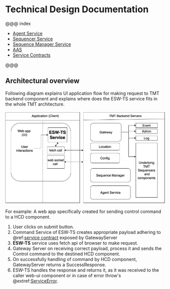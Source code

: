 # Technical Design Documentation

@@@ index
 - [Agent Service](../services/agent-service.md)
 - [Sequencer Service](../technical/sequencer-service.md)
 - [Sequence Manager Service](../services/sequence-manager-service.md)
 - [AAS](csw-aas-js.md)
 - [Service Contracts](../common/contract.md)

@@@

## Architectural overview

Following diagram explains UI application flow for making request to TMT backend component and explains where does the ESW-TS service fits in the whole TMT architecture.

![esw-ts-overview](../assets/esw-ts-architecture-overview.png)

For example:
A web app specifically created for sending control command to a HCD component.

1. User clicks on submit button.
1. Command Service of ESW-TS creates appropriate payload adhering to @ref:[service contract](../common/contract.md) exposed by GatewayServer
1. **ESW-TS** service uses fetch api of browser to make request.
1. Gateway Server on receiving correct payload, process it and sends the Control command to the destined HCD component.
1. On successfully handling of command by HCD component, GatewayServer returns a SuccessResponse.
1. ESW-TS handles the response and returns it, as it was received to the caller web-ui component
   or in case of error throw's @extref:[ServiceError](ts-docs:classes/models.serviceerror.html).
